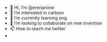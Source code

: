 - 👋 Hi, I’m @erenanime
- 👀 I’m interested in cartoon
- 🌱 I’m currently learning eng
- 💞️ I’m looking to collaborate on new invention
- 📫 How to reach me twitter
- 

<!---
erenanime/erenanime is a ✨ special ✨ repository because its `README.md` (this file) appears on your GitHub profile.
You can click the Preview link to take a look at your changes.
--->
